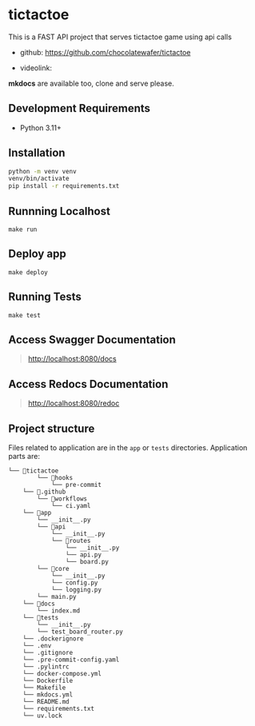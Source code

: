 # tictactoe

This is a FAST API project that serves tictactoe game using api calls

- github: https://github.com/chocolatewafer/tictactoe

- videolink:

**mkdocs** are available too, clone and serve please.

## Development Requirements

- Python 3.11+


## Installation

```sh
python -m venv venv
venv/bin/activate
pip install -r requirements.txt
```

## Runnning Localhost

`make run`

## Deploy app

`make deploy`

## Running Tests

`make test`

## Access Swagger Documentation

> <http://localhost:8080/docs>

## Access Redocs Documentation

> <http://localhost:8080/redoc>

## Project structure

Files related to application are in the `app` or `tests` directories.
Application parts are:

```
└── 📁tictactoe
        └── 📁hooks
            └── pre-commit
    └── 📁.github
        └── 📁workflows
            └── ci.yaml
    └── 📁app
        └── __init__.py
        └── 📁api
            └── __init__.py
            └── 📁routes
                └── __init__.py
                └── api.py
                └── board.py
        └── 📁core
            └── __init__.py
            └── config.py
            └── logging.py
        └── main.py
    └── 📁docs
        └── index.md
    └── 📁tests
        └── __init__.py
        └── test_board_router.py
    └── .dockerignore
    └── .env
    └── .gitignore
    └── .pre-commit-config.yaml
    └── .pylintrc
    └── docker-compose.yml
    └── Dockerfile
    └── Makefile
    └── mkdocs.yml
    └── README.md
    └── requirements.txt
    └── uv.lock
```
